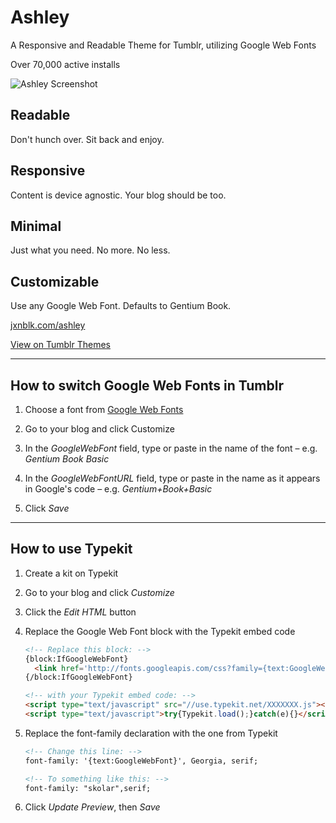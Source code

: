 Ashley
======

A Responsive and Readable Theme for Tumblr, utilizing Google Web Fonts

Over 70,000 active installs

![Ashley Screenshot](Ashley.png)

## Readable
Don't hunch over. Sit back and enjoy.

## Responsive
Content is device agnostic. Your blog should be too.

## Minimal
Just what you need. No more. No less.

## Customizable
Use any Google Web Font. Defaults to Gentium Book.

[jxnblk.com/ashley](http://jxnblk.com/ashley)

[View on Tumblr Themes](http://www.tumblr.com/theme/37012)

---

## How to switch Google Web Fonts in Tumblr

1. Choose a font from [Google Web Fonts](http://www.google.com/webfonts)

2. Go to your blog and click Customize

3. In the *GoogleWebFont* field, type or paste in the name of the font – e.g. *Gentium Book Basic*

4. In the *GoogleWebFontURL* field, type or paste in the name as it appears in Google's code – e.g. *Gentium+Book+Basic*

5. Click *Save*

---

## How to use Typekit

1. Create a kit on Typekit

2. Go to your blog and click *Customize*

3. Click the *Edit HTML* button

4. Replace the Google Web Font block with the Typekit embed code

    ```html
    <!-- Replace this block: -->
    {block:IfGoogleWebFont}
      <link href='http://fonts.googleapis.com/css?family={text:GoogleWebFontURL}' rel='stylesheet' type='text/css'>
    {/block:IfGoogleWebFont}

    <!-- with your Typekit embed code: -->
    <script type="text/javascript" src="//use.typekit.net/XXXXXXX.js"></script>
    <script type="text/javascript">try{Typekit.load();}catch(e){}</script>
    ```

5. Replace the font-family declaration with the one from Typekit

    ```html
    <!-- Change this line: -->
    font-family: '{text:GoogleWebFont}', Georgia, serif;

    <!-- To something like this: -->
    font-family: "skolar",serif;
    ```

6. Click *Update Preview*, then *Save*


